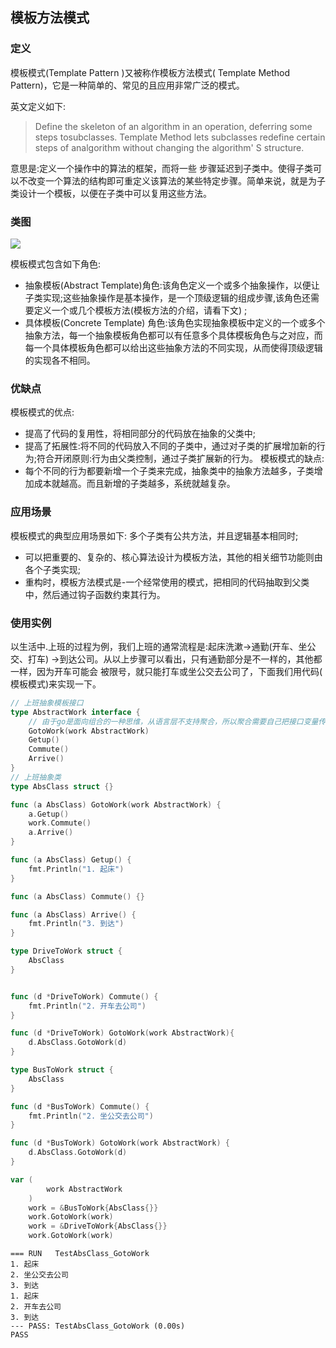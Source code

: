 


## 模板方法模式

### 定义
模板模式(Template Pattern )又被称作模板方法模式( Template Method Pattern)，它是一种简单的、常见的且应用非常广泛的模式。

英文定义如下:

> Define the skeleton of an algorithm in an operation, deferring some steps tosubclasses. Template Method lets subclasses redefine certain steps of analgorithm without changing the algorithm' S structure.

意思是:定义一个操作中的算法的框架，而将一些 步骤延迟到子类中。使得子类可以不改变一个算法的结构即可重定义该算法的某些特定步骤。简单来说，就是为子类设计一个模板，以便在子类中可以复用这些方法。

### 类图

![](https://img.mukewang.com/5def3f750001ca0404790251.png)

模板模式包含如下角色:

* 抽象模板(Abstract Template)角色:该角色定义一个或多个抽象操作，以便让子类实现;这些抽象操作是基本操作，是一个顶级逻辑的组成步骤,该角色还需要定义一个或几个模板方法(模板方法的介绍，请看下文) ;
* 具体模板(Concrete Template) 角色:该角色实现抽象模板中定义的一个或多个抽象方法，每一个抽象模板角色都可以有任意多个具体模板角色与之对应，而每一个具体模板角色都可以给出这些抽象方法的不同实现，从而使得顶级逻辑的实现各不相同。

### 优缺点

模板模式的优点:
* 提高了代码的复用性，将相同部分的代码放在抽象的父类中;
* 提高了拓展性:将不同的代码放入不同的子类中，通过对子类的扩展增加新的行为;符合开闭原则:行为由父类控制，通过子类扩展新的行为。
模板模式的缺点:
* 每个不同的行为都要新增一个子类来完成，抽象类中的抽象方法越多，子类增加成本就越高。而且新增的子类越多，系统就越复杂。

### 应用场景
模板模式的典型应用场景如下:
多个子类有公共方法，并且逻辑基本相同时;

* 可以把重要的、复杂的、核心算法设计为模板方法，其他的相关细节功能则由各个子类实现;
* 重构时，模板方法模式是-一个经常使用的模式，把相同的代码抽取到父类中，然后通过钩子函数约束其行为。

### 使用实例
以生活中.上班的过程为例，我们上班的通常流程是:起床洗漱->通勤(开车、坐公交、打车)
->到达公司。从以上步骤可以看出，只有通勤部分是不一样的，其他都一样，因为开车可能会
被限号，就只能打车或坐公交去公司了，下面我们用代码( 模板模式)来实现一下。



```go
// 上班抽象模板接口
type AbstractWork interface {
    // 由于go是面向组合的一种思维，从语言层不支持聚合，所以聚合需要自己把接口变量传入来实现
	GotoWork(work AbstractWork)
	Getup()
	Commute()
	Arrive()
}
// 上班抽象类
type AbsClass struct {}

func (a AbsClass) GotoWork(work AbstractWork) {
	a.Getup()
	work.Commute()
	a.Arrive()
}

func (a AbsClass) Getup() {
	fmt.Println("1. 起床")
}

func (a AbsClass) Commute() {}

func (a AbsClass) Arrive() {
	fmt.Println("3. 到达")
}

type DriveToWork struct {
	AbsClass
}


func (d *DriveToWork) Commute() {
	fmt.Println("2. 开车去公司")
}

func (d *DriveToWork) GotoWork(work AbstractWork){
	d.AbsClass.GotoWork(d)
}

type BusToWork struct {
	AbsClass
}

func (d *BusToWork) Commute() {
	fmt.Println("2. 坐公交去公司")
}

func (d *BusToWork) GotoWork(work AbstractWork) {
	d.AbsClass.GotoWork(d)
}
```



```go
var (
		work AbstractWork
	)
	work = &BusToWork{AbsClass{}}
	work.GotoWork(work)
	work = &DriveToWork{AbsClass{}}
	work.GotoWork(work)
```


    === RUN   TestAbsClass_GotoWork
    1. 起床
    2. 坐公交去公司
    3. 到达
    1. 起床
    2. 开车去公司
    3. 到达
    --- PASS: TestAbsClass_GotoWork (0.00s)
    PASS


